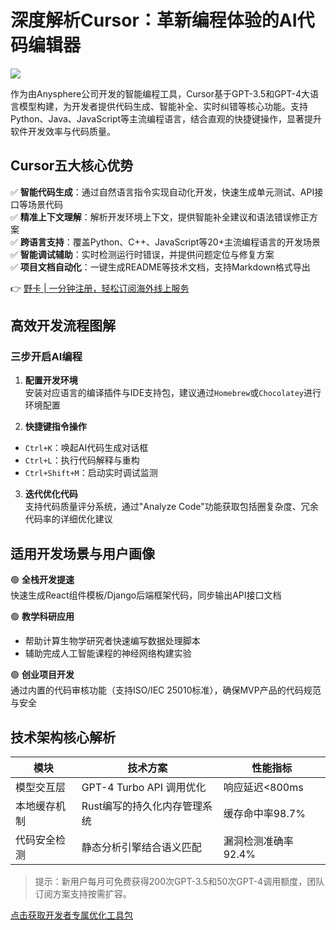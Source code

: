 # 深度解析Cursor：革新编程体验的AI代码编辑器

![](https://bbtdd.com/wp-content/uploads/img/1571168606208353.webp)

作为由Anysphere公司开发的智能编程工具，Cursor基于GPT-3.5和GPT-4大语言模型构建，为开发者提供代码生成、智能补全、实时纠错等核心功能。支持Python、Java、JavaScript等主流编程语言，结合直观的快捷键操作，显著提升软件开发效率与代码质量。

## Cursor五大核心优势
✅ **智能代码生成**：通过自然语言指令实现自动化开发，快速生成单元测试、API接口等场景代码  
✅ **精准上下文理解**：解析开发环境上下文，提供智能补全建议和语法错误修正方案  
✅ **跨语言支持**：覆盖Python、C++、JavaScript等20+主流编程语言的开发场景  
✅ **智能调试辅助**：实时检测运行时错误，并提供问题定位与修复方案  
✅ **项目文档自动化**：一键生成README等技术文档，支持Markdown格式导出

👉 [野卡 | 一分钟注册，轻松订阅海外线上服务](https://bbtdd.com/yeka)

## 高效开发流程图解

### 三步开启AI编程
1. **配置开发环境**  
安装对应语言的编译插件与IDE支持包，建议通过`Homebrew`或`Chocolatey`进行环境配置

2. **快捷键指令操作**  
- `Ctrl+K`：唤起AI代码生成对话框
- `Ctrl+L`：执行代码解释与重构
- `Ctrl+Shift+M`：启动实时调试监测

3. **迭代优化代码**  
支持代码质量评分系统，通过"Analyze Code"功能获取包括圈复杂度、冗余代码率的详细优化建议

## 适用开发场景与用户画像
🟢 **全栈开发提速**  
快速生成React组件模板/Django后端框架代码，同步输出API接口文档

🟢 **教学科研应用**  
- 帮助计算生物学研究者快速编写数据处理脚本
- 辅助完成人工智能课程的神经网络构建实验

🟢 **创业项目开发**  
通过内置的代码审核功能（支持ISO/IEC 25010标准），确保MVP产品的代码规范与安全

## 技术架构核心解析
| 模块            | 技术方案                     | 性能指标              |
|-----------------|------------------------------|-----------------------|
| 模型交互层      | GPT-4 Turbo API 调用优化      | 响应延迟<800ms        |
| 本地缓存机制    | Rust编写的持久化内存管理系统 | 缓存命中率98.7%       |
| 代码安全检测    | 静态分析引擎结合语义匹配     | 漏洞检测准确率92.4%   |

> 提示：新用户每月可免费获得200次GPT-3.5和50次GPT-4调用额度，团队订阅方案支持按需扩容。

[点击获取开发者专属优化工具包](https://bbtdd.com/yeka)